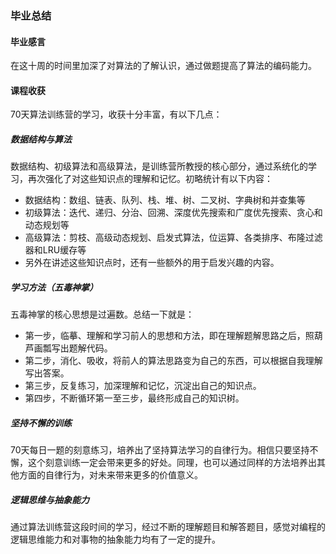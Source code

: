 ### 毕业总结
#### **毕业感言**
在这十周的时间里加深了对算法的了解认识，通过做题提高了算法的编码能力。
#### **课程收获**
70天算法训练营的学习，收获十分丰富，有以下几点：
##### **数据结构与算法**
数据结构、初级算法和高级算法，是训练营所教授的核心部分，通过系统化的学习，再次强化了对这些知识点的理解和记忆。初略统计有以下内容：
- 数据结构：数组、链表、队列、栈、堆、树、二叉树、字典树和并查集等
- 初级算法：迭代、递归、分治、回溯、深度优先搜索和广度优先搜索、贪心和动态规划等
- 高级算法：剪枝、高级动态规划、启发式算法，位运算、各类排序、布隆过滤器和LRU缓存等
- 另外在讲述这些知识点时，还有一些额外的用于启发兴趣的内容。
##### **学习方法（五毒神掌）**
五毒神掌的核心思想是过遍数。总结一下就是：
- 第一步，临摹、理解和学习前人的思想和方法，即在理解题解思路之后，照葫芦画瓢写出题解代码。
- 第二步，消化、吸收，将前人的算法思路变为自己的东西，可以根据自我理解写出答案。
- 第三步，反复练习，加深理解和记忆，沉淀出自己的知识点。
- 第四步，不断循环第一至三步，最终形成自己的知识树。
##### **坚持不懈的训练**
70天每日一题的刻意练习，培养出了坚持算法学习的自律行为。相信只要坚持不懈，这个刻意训练一定会带来更多的好处。同理，也可以通过同样的方法培养出其他方面的自律行为，对未来带来更多的价值意义。
##### **逻辑思维与抽象能力**
通过算法训练营这段时间的学习，经过不断的理解题目和解答题目，感觉对编程的逻辑思维能力和对事物的抽象能力均有了一定的提升。
